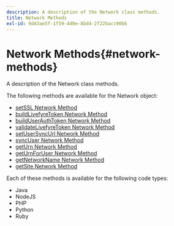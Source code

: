```yaml
---
description: A description of the Network class methods.
title: Network Methods
exl-id: 9d43ae5f-1f59-4d0e-8bd4-2f22bacc90b6
---
```

# Network Methods{#network-methods}

A description of the Network class methods.

The following methods are available for the Network object:

* [setSSL Network Method](#r_setssl_method) 
* [buildLivefyreToken Network Method](#r_buildlivefyretoken_method) 
* [buildUserAuthToken Network Method](#r_builduserauthtoken_method) 
* [validateLivefyreToken Network Method](#validatelivefyretoken_method) 
* [setUserSyncUrl Network Method](#r_setusersyncurl_method) 
* [syncUser Network Method](#r_syncuser_method) 
* [getUrn Network Method](#r_geturn_method) 
* [getUrnForUser Network Method](#r_geturnforuser_method) 
* [getNetworkName Network Method](#r_getnetworkname_method) 
* [getSite Network Method](#r_getsite_method)

Each of these methods is available for the following code types:

* Java
* NodeJS
* PHP
* Python
* Ruby

